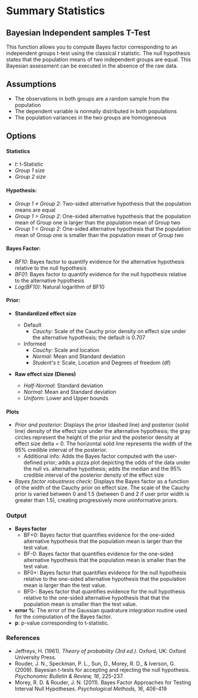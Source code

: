 Summary Statistics
==================
## Bayesian Independent samples T-Test
This function allows you to compute Bayes factor corresponding to an independent groups t-test using the classical *t* statistic. The null hypothesis states that the population means of two independent groups are equal. This Bayesian assessment can be executed in the absence of the raw data.

## Assumptions
- The observations in both groups are a random sample from the population
- The dependent variable is normally distributed in both populations
- The population variances in the two groups are homogeneous

## Options
#### Statistics
- *t*: t-Statistic
- *Group 1 size*
- *Group 2 size*

#### Hypothesis:
- *Group 1 &ne; Group 2*: Two-sided alternative hypothesis that the population means are equal
- *Group 1 &gt; Group 2*: One-sided alternative hypothesis that the population mean of Group one is larger than the population mean of Group two
- *Group 1 &lt; Group 2*: One-sided alternative hypothesis that the population mean of Group one is smaller than the population mean of Group two

#### Bayes Factor:
- *BF10*: Bayes factor to quantify evidence for the alternative hypothesis relative to the null hypothesis
- *BF01*: Bayes factor to quantify evidence for the null hypothesis relative to the alternative hypothesis
- *Log(BF10)*: Natural logarithm of BF10

#### Prior:
- **Standardized effect size**
  - Default
    - *Cauchy*: Scale of the Cauchy prior density on effect size under the alternative hypothesis; the default is 0.707
  - Informed
    - *Cauchy*: Scale and location
    - *Normal*: Mean and Standard deviation
    - *Student's t*: Scale, Location and Degrees of freedom (df)

- **Raw effect size (Dienes)**
  - *Half-Normal*: Standard deviation
  - *Normal*: Mean and Standard deviation
  - *Uniform*: Lower and Upper bounds

#### Plots
- *Prior and posterior*: Displays the prior (dashed line) and posterior (solid line) density of the effect size under the alternative hypothesis; the gray circles represent the height of the prior and the posterior density at effect size delta = 0. The horizontal solid line represents the width of the 95% credible interval of the posterior.
  - Additional info: Adds the Bayes factor computed with the user-defined prior; adds a pizza plot depicting the odds of the data under the null vs. alternative hypothesis; adds the median and the 95% credible interval of the posterior density of the effect size
- *Bayes factor robustness check*: Displays the Bayes factor as a function of the width of the Cauchy prior on effect size. The scale of the Cauchy prior is varied between 0 and 1.5 (between 0 and 2 if user prior width is greater than 1.5), creating progressively more uninformative priors.

### Output
- **Bayes factor**
  - BF+0: Bayes factor that quantifies evidence for the one-sided alternative hypothesis that the population mean is larger than the test value.
  - BF-0: Bayes factor that quantifies evidence for the one-sided alternative hypothesis that the population mean is smaller than the test value.
  - BF0+: Bayes factor that quantifies evidence for the null hypothesis relative to the one-sided alternative hypothesis that the population mean is larger than the test value.
  - BF0-: Bayes factor that quantifies evidence for the null hypothesis relative to the one-sided alternative hypothesis that that the population mean is smaller than the test value.
- **error %**: The error of the Gaussian quadrature integration routine used for the computation of the Bayes factor.
- **p**: p-value corresponding to t-statistic.

### References
- Jeffreys, H. (1961). *Theory of probability (3rd ed.)*. Oxford, UK: Oxford University Press.
- Rouder, J. N., Speckman, P. L., Sun, D., Morey, R. D., & Iverson, G. (2009). Bayesian t-tests for accepting and rejecting the null hypothesis. *Psychonomic Bulletin & Review, 16*, 225-237.
- Morey, R. D. & Rouder, J. N. (2011). Bayes Factor Approaches for Testing Interval Null Hypotheses. *Psychological Methods, 16*, 406-419
